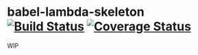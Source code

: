 # babel-lambda-skeleton [![Build Status](https://travis-ci.org/larseen/babel-lambda-skeleton.svg?branch=master)](https://travis-ci.org/larseen/babel-lambda-skeleton)  [![Coverage Status](https://coveralls.io/repos/github/larseen/babel-lambda-skeleton/badge.svg?branch=master)](https://coveralls.io/github/larseen/babel-lambda-skeleton?branch=master)

WIP
